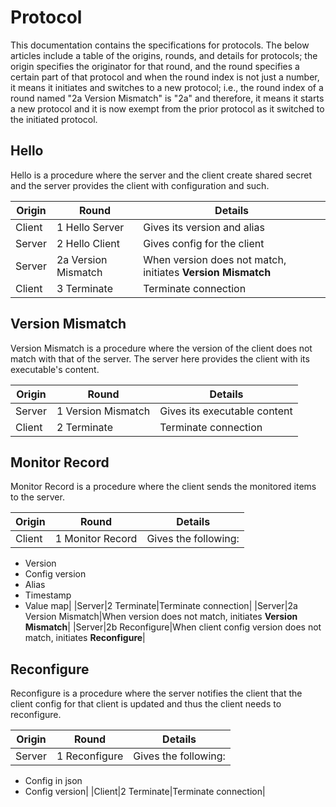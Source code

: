 # Protocol

This documentation contains the specifications for protocols. The below articles include a table of the origins, rounds, and details for protocols; the origin specifies the originator for that round, and the round specifies a certain part of that protocol and when the round index is not just a number, it means it initiates and switches to a new protocol; i.e., the round index of a round named "2a Version Mismatch" is "2a" and therefore, it means it starts a new protocol and it is now exempt from the prior protocol as it switched to the initiated protocol.

## Hello

Hello is a procedure where the server and the client create shared secret and the server provides the client with configuration and such.

|Origin|Round|Details|
|-|-|-|
|Client|1 Hello Server|Gives its version and alias|
|Server|2 Hello Client|Gives config for the client|
|Server|2a Version Mismatch|When version does not match, initiates **Version Mismatch**|
|Client|3 Terminate|Terminate connection|


## Version Mismatch

Version Mismatch is a procedure where the version of the client does not match with that of the server. The server here provides the client with its executable's content.

|Origin|Round|Details|
|-|-|-|
|Server|1 Version Mismatch|Gives its executable content|
|Client|2 Terminate|Terminate connection|


## Monitor Record

Monitor Record is a procedure where the client sends the monitored items to the server.

|Origin|Round|Details|
|-|-|-|
|Client|1 Monitor Record|Gives the following:
* Version
* Config version
* Alias
* Timestamp
* Value map|
|Server|2 Terminate|Terminate connection|
|Server|2a Version Mismatch|When version does not match, initiates **Version Mismatch**|
|Server|2b Reconfigure|When client config version does not match, initiates **Reconfigure**|


## Reconfigure

Reconfigure is a procedure where the server notifies the client that the client config for that client is updated and thus the client needs to reconfigure.

|Origin|Round|Details|
|-|-|-|
|Server|1 Reconfigure|Gives the following:
* Config in json
* Config version|
|Client|2 Terminate|Terminate connection|